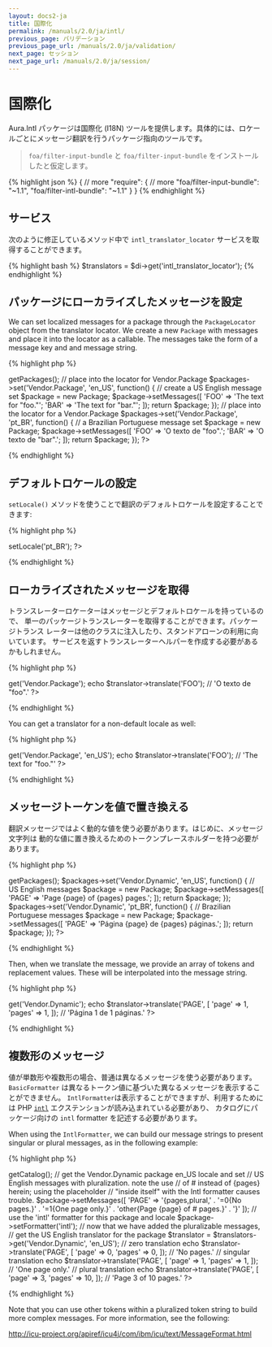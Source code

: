 ```yaml
---
layout: docs2-ja
title: 国際化
permalink: /manuals/2.0/ja/intl/
previous_page: バリデーション
previous_page_url: /manuals/2.0/ja/validation/
next_page: セッション
next_page_url: /manuals/2.0/ja/session/
---
```


# 国際化

Aura.Intl パッケージは国際化 (I18N) ツールを提供します。具体的には、ロケールごとにメッセージ翻訳を行うパッケージ指向のツールです。

> `foa/filter-input-bundle` と `foa/filter-input-bundle` をインストールしたと仮定します。

{% highlight json %}
{
    // more
    "require": {
        // more
        "foa/filter-input-bundle": "~1.1",
        "foa/filter-intl-bundle": "~1.1"
    }
}
{% endhighlight %}

## サービス

次のように修正しているメソッド中で `intl_translator_locator` サービスを取得することができます。


{% highlight bash %}
$translators = $di->get('intl_translator_locator');
{% endhighlight %}

## パッケージにローカライズしたメッセージを設定

We can set localized messages for a package through the `PackageLocator` object
from the translator locator. We create a new `Package` with messages and place
it into the locator as a callable. The messages take the form of a message key and
and message string.

{% highlight php %}
<?php
use Aura\Intl\Package;

// package locatorを取得
$packages = $translators->getPackages();

// place into the locator for Vendor.Package
$packages->set('Vendor.Package', 'en_US', function() {
    // create a US English message set
    $package = new Package;
    $package->setMessages([
        'FOO' => 'The text for "foo."';
        'BAR' => 'The text for "bar."';
    ]);
    return $package;
});

// place into the locator for a Vendor.Package
$packages->set('Vendor.Package', 'pt_BR', function() {
    // a Brazilian Portuguese message set
    $package = new Package;
    $package->setMessages([
        'FOO' => 'O texto de "foo".';
        'BAR' => 'O texto de "bar".';
    ]);
    return $package;
});
?>
{% endhighlight %}

## デフォルトロケールの設定

`setLocale()` メソッドを使うことで翻訳のデフォルトロケールを設定することできます:

{% highlight php %}
<?php
$translators->setLocale('pt_BR');
?>
{% endhighlight %}

## ローカライズされたメッセージを取得

トランスレーターロケーターはメッセージとデフォルトロケールを持っているので、
単一のパッケージトランスレーターを取得することができます。パッケージトランス
レーターは他のクラスに注入したり、スタンドアローンの利用に向いています。
サービスを返すトランスレーターヘルパーを作成する必要があるかもしれません。

{% highlight php %}
<?php
// recall that the default locale is pt_BR
$translator = $translators->get('Vendor.Package');
echo $translator->translate('FOO'); // 'O texto de "foo".'
?>
{% endhighlight %}

You can get a translator for a non-default locale as well:

{% highlight php %}
<?php
$translator = $translators->get('Vendor.Package', 'en_US');
echo $translator->translate('FOO'); // 'The text for "foo."'
?>
{% endhighlight %}


## メッセージトーケンを値で置き換える

翻訳メッセージではよく動的な値を使う必要があります。はじめに、メッセージ文字列は
動的な値に置き換えるためのトークンプレースホルダーを持つ必要があります。

{% highlight php %}
<?php
// get the packages out of the translator locator
$packages = $translators->getPackages();

$packages->set('Vendor.Dynamic', 'en_US', function() {

    // US English messages
    $package = new Package;
    $package->setMessages([
        'PAGE' => 'Page {page} of {pages} pages.';
    ]);
    return $package;
});

$packages->set('Vendor.Dynamic', 'pt_BR', function() {
    // Brazilian Portuguese messages
    $package = new Package;
    $package->setMessages([
        'PAGE' => 'Página {page} de {pages} páginas.';
    ]);
    return $package;
});
?>
{% endhighlight %}

Then, when we translate the message, we provide an array of tokens and
replacement values.  These will be interpolated into the message string.

{% highlight php %}
<?php
// recall that the default locale is pt_BR
$translator = $translators->get('Vendor.Dynamic');
echo $translator->translate('PAGE', [
    'page' => 1,
    'pages' => 1,
]); // 'Página 1 de 1 páginas.'
?>
{% endhighlight %}

## 複数形のメッセージ

値が単数形や複数形の場合、普通は異なるメッセージを使う必要があります。
`BasicFormatter` は異なるトークン値に基づいた異なるメッセージを表示することができません。
`IntlFormatter`は表示することができますが、利用するためには PHP [`intl`](http://php.net/intl)
エクステンションが読み込まれている必要があり、 カタログにパッケージ向けの `intl` formatter
を記述する必要があります。

When using the `IntlFormatter`, we can build our message strings to present
singular or plural messages, as in the following example:

{% highlight php %}
<?php
// get the packages out of the translator locator
$packages = $translators->getCatalog();

// get the Vendor.Dynamic package en_US locale and set
// US English messages with pluralization. note the use
// of # instead of {pages} herein; using the placeholder
// "inside itself" with the Intl formatter causes trouble.
$package->setMessages([
    'PAGE' => '{pages,plural,'
            . '=0{No pages.}'
            . '=1{One page only.}'
            . 'other{Page {page} of # pages.}'
            . '}'
]);

// use the 'intl' formatter for this package and locale
$package->setFormatter('intl');

// now that we have added the pluralizable messages,
// get the US English translator for the package
$translator = $translators->get('Vendor.Dynamic', 'en_US');

// zero translation
echo $translator->translate('PAGE', [
    'page' => 0,
    'pages' => 0,
]); // 'No pages.'

// singular translation
echo $translator->translate('PAGE', [
    'page' => 1,
    'pages' => 1,
]); // 'One page only.'

// plural translation
echo $translator->translate('PAGE', [
    'page' => 3,
    'pages' => 10,
]); // 'Page 3 of 10 pages.'
?>
{% endhighlight %}

Note that you can use other tokens within a pluralized token string to build
more complex messages. For more information, see the following:

<http://icu-project.org/apiref/icu4j/com/ibm/icu/text/MessageFormat.html>
